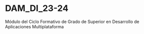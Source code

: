 # DAM_DI_23-24
Módulo del Ciclo Formativo de Grado de Superior en Desarrollo de Aplicaciones Multiplataforma
